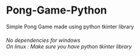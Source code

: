 # Pong-Game-Python
Simple Pong Game made using python tkinter library
<h6>
No dependencies for windows<br>
On linux : Make sure you have python tkinter library
</h6>
